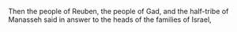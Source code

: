 Then the people of Reuben, the people of Gad, and the half-tribe of Manasseh said in answer to the heads of the families of Israel,
